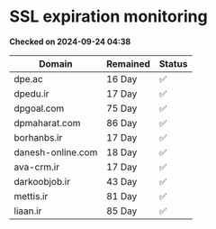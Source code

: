 # SSL expiration monitoring

**Checked on 2024-09-24 04:38**

| Domain | Remained | Status       |
|--------|----------|--------------|
| dpe.ac     | 16 Day   | ✅ |
| dpedu.ir     | 17 Day   | ✅ |
| dpgoal.com     | 75 Day   | ✅ |
| dpmaharat.com     | 86 Day   | ✅ |
| borhanbs.ir     | 17 Day   | ✅ |
| danesh-online.com     | 18 Day   | ✅ |
| ava-crm.ir     | 17 Day   | ✅ |
| darkoobjob.ir     | 43 Day   | ✅ |
| mettis.ir     | 81 Day   | ✅ |
| liaan.ir     | 85 Day   | ✅ |
